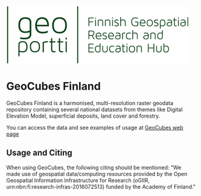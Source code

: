 <img src="https://github.com/geoportti/Logos/blob/master/geoportti_logo_484px.png">

# GeoCubes Finland
GeoCubes Finland is a harmonised, multi-resolution raster geodata repository containing several national datasets from themes like Digital Elevation Model, superficial deposits, land cover and forestry. 

You can access the data and see examples of usage at [GeoCubes web page](http://86.50.168.160/geocubes)

## Usage and Citing
When using GeoCubes, the following citing should be mentioned:
"We made use of geospatial data/computing resources provided by the Open Geospatial Information Infrastructure for Research (oGIIR, urn:nbn:fi:research-infras-2016072513) funded by the Academy of Finland."
